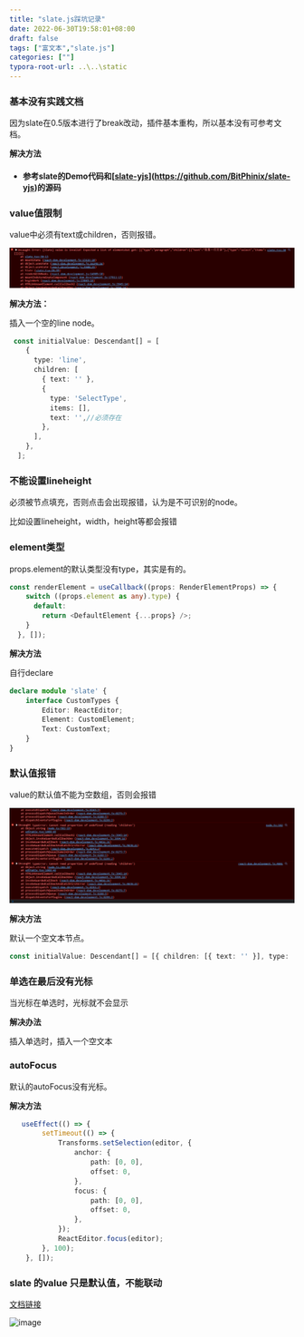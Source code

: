 ```yaml
---
title: "slate.js踩坑记录"
date: 2022-06-30T19:58:01+08:00
draft: false
tags: ["富文本","slate.js"]
categories: [""]
typora-root-url: ..\..\static
---
```


### 基本没有实践文档

因为slate在0.5版本进行了break改动，插件基本重构，所以基本没有可参考文档。

**解决方法** 

- #### 参考slate的Demo代码和[[slate-yjs](https://github.com/BitPhinix/slate-yjs)](https://github.com/BitPhinix/slate-yjs)的源码

### value值限制

value中必须有text或children，否则报错。

![image-20220630195948550](/images/image-20220630195948550.png)

**解决方法：**

插入一个空的line node。

```TypeScript
 const initialValue: Descendant[] = [
    {
      type: 'line',
      children: [
        { text: '' },
        {
          type: 'SelectType',
          items: [],
          text: '',//必须存在
        },
      ],
    },
  ];
```

### <Editable>不能设置lineheight

<Editable>必须被节点填充，否则点击会出现报错，认为是不可识别的node。

比如<Editable>设置lineheight，width，height等都会报错
### element类型

props.element的默认类型没有type，其实是有的。

```TypeScript
const renderElement = useCallback((props: RenderElementProps) => {
    switch ((props.element as any).type) {
      default:
        return <DefaultElement {...props} />;
    }
  }, []);
```

**解决方法**

自行declare

```TypeScript
declare module 'slate' {
    interface CustomTypes {
        Editor: ReactEditor;
        Element: CustomElement;
        Text: CustomText;
    }
}
```

### 默认值报错

value的默认值不能为空数组，否则会报错

![image-20220630200006806](/images/image-20220630200006806.png)

**解决方法**

默认一个空文本节点。

```TypeScript
const initialValue: Descendant[] = [{ children: [{ text: '' }], type: 'text' }];
```



### 单选在最后没有光标

当光标在单选时，光标就不会显示

**解决办法**

插入单选时，插入一个空文本

### autoFocus

默认的autoFocus没有光标。

 **解决方法** 

```TypeScript
   useEffect(() => {
        setTimeout(() => {
            Transforms.setSelection(editor, {
                anchor: {
                    path: [0, 0],
                    offset: 0,
                },
                focus: {
                    path: [0, 0],
                    offset: 0,
                },
            });
            ReactEditor.focus(editor);
        }, 100);
    }, []);
```

### slate 的value 只是默认值，不能联动
[文档链接](https://docs.slatejs.org/walkthroughs/01-installing-slate)

![image](https://user-images.githubusercontent.com/19898669/169041124-c0335333-12f4-4a52-a92c-1468d2e887f6.png)
